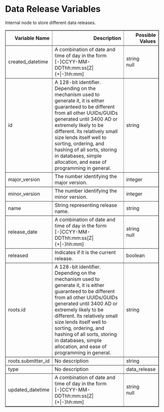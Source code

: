 # Data Release Variables

Internal node to store different data releases.


<table border="1" class="dataframe">
  <thead>
    <tr style="text-align: right;">
      <th>Variable Name</th>
      <th>Description</th>
      <th>Possible Values</th>
    </tr>
  </thead>
  <tbody>
    <tr>
      <td>created_datetime</td>
      <td>A combination of date and time of day in the form [-]CCYY-MM-DDThh:mm:ss[Z|(+|-)hh:mm]</td>
      <td>string<br>null</td>
    </tr>
    <tr>
      <td>id</td>
      <td>A 128-bit identifier. Depending on the mechanism used to generate it, it is either guaranteed to be different from all other UUIDs/GUIDs generated until 3400 AD or extremely likely to be different. Its relatively small size lends itself well to sorting, ordering, and hashing of all sorts, storing in databases, simple allocation, and ease of programming in general.</td>
      <td>string</td>
    </tr>
    <tr>
      <td>major_version</td>
      <td>The number identifying the major version.</td>
      <td>integer</td>
    </tr>
    <tr>
      <td>minor_version</td>
      <td>The number identifying the minor version.</td>
      <td>integer</td>
    </tr>
    <tr>
      <td>name</td>
      <td>String representing release name.</td>
      <td>string</td>
    </tr>
    <tr>
      <td>release_date</td>
      <td>A combination of date and time of day in the form [-]CCYY-MM-DDThh:mm:ss[Z|(+|-)hh:mm]</td>
      <td>string<br>null</td>
    </tr>
    <tr>
      <td>released</td>
      <td>Indicates if it is the current release.</td>
      <td>boolean</td>
    </tr>
    <tr>
      <td>roots.id</td>
      <td>A 128-bit identifier. Depending on the mechanism used to generate it, it is either guaranteed to be different from all other UUIDs/GUIDs generated until 3400 AD or extremely likely to be different. Its relatively small size lends itself well to sorting, ordering, and hashing of all sorts, storing in databases, simple allocation, and ease of programming in general.</td>
      <td>string</td>
    </tr>
    <tr>
      <td>roots.submitter_id</td>
      <td>No description</td>
      <td>string</td>
    </tr>
    <tr>
      <td>type</td>
      <td>No description</td>
      <td>data_release</td>
    </tr>
    <tr>
      <td>updated_datetime</td>
      <td>A combination of date and time of day in the form [-]CCYY-MM-DDThh:mm:ss[Z|(+|-)hh:mm]</td>
      <td>string<br>null</td>
    </tr>
  </tbody>
</table>